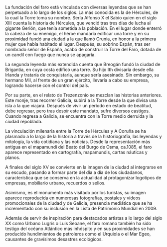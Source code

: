La fundación del faro está vinculada con diversas leyendas que se han perpetuado a lo largo de los siglos. La más conocida es la de Hércules, de la cual la Torre toma su nombre. 
Sería Alfonso X el Sabio quien en el siglo XIII cuenta la historia de Hércules, que venció tras tres días de lucha al gigante Gerión, que tenía sometida a la población. En el lugar donde enterró la cabeza de su enemigo, el héroe mandaría edificar una torre y en su proximidad fundó una ciudad a la que llamó Crunia, en honor a la primera mujer que 
había habitado el lugar. Después, su sobrino Espán, tras ser nombrado señor de España, acabó de construir la Torre del Faro, dotada de un candil con fuego que nunca se apagaría. 

La segunda leyenda más extendida cuenta que Breogán fundó la ciudad de Brigantia, en cuya costa edificó una torre. Su hijo Ith divisaría desde ella Irlanda y trataría de conquistarla, aunque sería asesinado. Sin embargo, su hermano Mil, al frente de un gran ejército, llevaría a cabo su empresa, logrando hacerse con el control del país. 

Por su parte, en el relato de Trezenzonio se mezclan las historias anteriores. Este monje, tras recorrer Galicia, subirá a la Torre desde la que divisa una isla a la que viajará. Después de vivir un período en estado de beatitud, debe regresar, pero tras desoír este mandato, sufre diversos castigos. Cuando regresa a Galicia, se encuentra con la Torre medio derruida y la ciudad repoblada. 

La vinculación milenaria entre la Torre de Hércules y A Coruña se ha plasmado a lo largo de la historia a través de la historiografía, las leyendas y mitología, la vida cotidiana y las noticias. Desde la representación más antigua en el mapamundi del Beato del Burgo de Osma, ca.1085, el faro aparece representado en cartografía, mapamundis, cartas náuticas y planos. 

A finales del siglo XV se convierte en la imagen de la ciudad al integrarse en su escudo, pasando a formar parte del día a día de los ciudadanos, característica que se conserva en la actualidad al protagonizar logotipos de empresas, mobiliario urbano, recuerdos o sellos. 

Asimismo, es el monumento más visitado por los turistas, su imagen aparece reproducida en numerosas fotografías, postales y vídeos promocionales de la ciudad y de Galicia, presencia mediática que se ha incrementado con su inclusión en la Lista de Patrimonio Mundial en 2009. 

Además de servir de inspiración para destacados artistas a lo largo del siglo XX como Urbano Lugrís o Luis Seoane, el faro romano también ha sido testigo del océano Atlántico más inhóspito y en sus proximidades se han producido hundimientos de petroleros como el Urquiola o el Mar Egeo, causantes de gravísimos desastres ecológicos. 